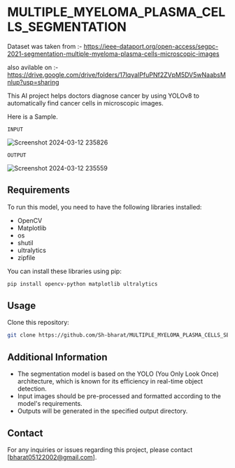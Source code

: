 # MULTIPLE_MYELOMA_PLASMA_CELLS_SEGMENTATION
Dataset was taken from :- https://ieee-dataport.org/open-access/segpc-2021-segmentation-multiple-myeloma-plasma-cells-microscopic-images

also avilable on :- https://drive.google.com/drive/folders/17lqyaIPfuPNf2ZVpM5DV5wNaabsMnlup?usp=sharing

This AI project helps doctors diagnose cancer by using YOLOv8 to automatically find cancer cells in microscopic images.

Here is a Sample.

`INPUT `

![Screenshot 2024-03-12 235826](https://github.com/Sh-bharat/MULTIPLE_MYELOMA_PLASMA_CELLS_SEGMENTATION/assets/133742551/e5a48b76-a25b-436e-a2a5-93ea5df42c88)


`OUTPUT `

![Screenshot 2024-03-12 235559](https://github.com/Sh-bharat/MULTIPLE_MYELOMA_PLASMA_CELLS_SEGMENTATION/assets/133742551/ff03fe68-321f-44c9-b874-977db75960ed)



## Requirements

To run this model, you need to have the following libraries installed:

- OpenCV
- Matplotlib
- os
- shutil
- ultralytics
- zipfile

You can install these libraries using pip:

```bash
pip install opencv-python matplotlib ultralytics
```

## Usage
Clone this repository:

```bash
git clone https://github.com/Sh-bharat/MULTIPLE_MYELOMA_PLASMA_CELLS_SEGMENTATION/tree/main
```



## Additional Information

- The segmentation model is based on the YOLO (You Only Look Once) architecture, which is known for its efficiency in real-time object detection.
- Input images should be pre-processed and formatted according to the model's requirements.
- Outputs will be generated in the specified output directory.


## Contact

For any inquiries or issues regarding this project, please contact [bharat05122002@gmail.com].

